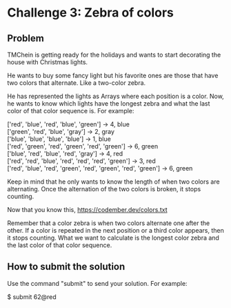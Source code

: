 # Challenge 3: Zebra of colors

## Problem

TMChein is getting ready for the holidays and wants to start decorating the house with Christmas lights.

He wants to buy some fancy light but his favorite ones are those that have two colors that alternate. Like a two-color zebra.

He has represented the lights as Arrays where each position is a color. Now, he wants to know which lights have the longest zebra and what the last color of that color sequence is. For example:

['red', 'blue', 'red', 'blue', 'green'] -> 4, blue  
['green', 'red', 'blue', 'gray'] -> 2, gray  
['blue', 'blue', 'blue', 'blue'] -> 1, blue  
['red', 'green', 'red', 'green', 'red', 'green'] -> 6, green  
['blue', 'red', 'blue', 'red', 'gray'] -> 4, red  
['red', 'red', 'blue', 'red', 'red', 'red', 'green'] -> 3, red  
['red', 'blue', 'red', 'green', 'red', 'green', 'red', 'green'] -> 6, green

Keep in mind that he only wants to know the length of when two colors are alternating. Once the alternation of the two colors is broken, it stops counting.

Now that you know this, <https://codember.dev/colors.txt>

Remember that a color zebra is when two colors alternate one after the other. If a color is repeated in the next position or a third color appears, then it stops counting.
What we want to calculate is the longest color zebra and the last color of that color sequence.

## How to submit the solution

Use the command "submit" to send your solution. For example:

$ submit 62@red
